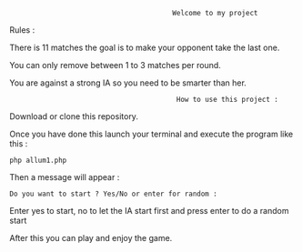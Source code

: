                                             Welcome to my project

Rules : 

There is 11 matches the goal is to make your opponent take the last one.

You can only remove between 1 to 3 matches per round.

You are against a strong IA so you need to be smarter than her.


                                             How to use this project :     

Download or clone this repository.

Once you have done this launch your terminal and execute the program like this :

`php allum1.php`

Then a message will appear :

`Do you want to start ? Yes/No or enter for random :`

Enter yes to start, no to let the IA start first and press enter to do a random start

After this you can play and enjoy the game.
